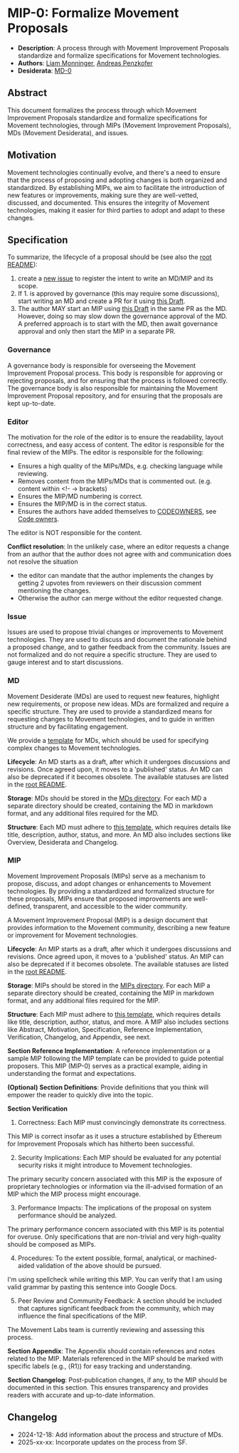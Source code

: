 # MIP-0: Formalize Movement Proposals
- **Description**: A process through with Movement Improvement Proposals standardize and formalize specifications for Movement technologies.
- **Authors**: [Liam Monninger](mailto:liam@movementlabs.xyz), [Andreas Penzkofer](mailto:andreas.penzkofer@movementlabs.xyz)
- **Desiderata**: [MD-0](../MD/md-0)

## Abstract

This document formalizes the process through which Movement Improvement Proposals standardize and formalize specifications for Movement technologies, through MIPs (Movement Improvement Proposals), MDs (Movement Desiderata), and issues.

## Motivation

Movement technologies continually evolve, and there's a need to ensure that the process of proposing and adopting changes is both organized and standardized. By establishing MIPs, we aim to facilitate the introduction of new features or improvements, making sure they are well-vetted, discussed, and documented. This ensures the integrity of Movement technologies, making it easier for third parties to adopt and adapt to these changes.

## Specification

To summarize, the lifecycle of a proposal should be (see also the [root README](../../README.md)):

1. create a [new issue](https://github.com/movementlabsxyz/MIP/issues) to register the intent to write an MD/MIP and its scope.
2. If 1. is approved by governance (this may require some discussions), start writing an MD and create a PR for it using [this Draft](../../md-template.md).
3. The author MAY start an MIP using [this Draft](../../mip-template.md) in the same PR as the MD. However, doing so may slow down the governance approval of the MD. A preferred approach is to start with the MD, then await governance approval and only then start the MIP in a separate PR.

### Governance

A governance body is responsible for overseeing the Movement Improvement Proposal process. This body is responsible for approving or rejecting proposals, and for ensuring that the process is followed correctly. The governance body is also responsible for maintaining the Movement Improvement Proposal repository, and for ensuring that the proposals are kept up-to-date.

### Editor

The motivation for the role of the editor is to ensure the readability, layout correctness, and easy access of content. The editor is responsible for the final review of the MIPs. The editor is responsible for the following:

- Ensures a high quality of the MIPs/MDs, e.g. checking language while reviewing.
- Removes content from the MIPs/MDs that is commented out. (e.g. content within <!- -> brackets)
- Ensures the MIP/MD numbering is correct.
- Ensures the MIP/MD is in the correct status.
- Ensures the authors have added themselves to [CODEOWNERS](./.github/CODEOWNERS), see [Code owners](#code-owners).

The editor is NOT responsible for the content.

**Conflict resolution**: In the unlikely case, where an editor requests a change from an author that the author does not agree with and communication does not resolve the situation

- the editor can mandate that the author implements the changes by getting 2 upvotes from reviewers on their discussion comment mentioning the changes.
- Otherwise the author can merge without the editor requested change.

### Issue

Issues are used to propose trivial changes or improvements to Movement technologies. They are used to discuss and document the rationale behind a proposed change, and to gather feedback from the community. Issues are not formalized and do not require a specific structure. They are used to gauge interest and to start discussions.

### MD

Movement Desiderate (MDs) are used to request new features, highlight new requirements, or propose new ideas. MDs are formalized and require a specific structure. They are used to provide a standardized means for requesting changes to Movement technologies, and to guide in written structure and by facilitating engagement.

We provide a [template](../../md-template.md) for MDs, which should be used for specifying complex changes to Movement technologies.

**Lifecycle**: An MD starts as a draft, after which it undergoes discussions and revisions. Once agreed upon, it moves to a 'published' status. An MD can also be deprecated if it becomes obsolete. The available statuses are listed in the [root README](../../README.md).

**Storage**: MDs should be stored in the [MDs directory](../../MD/). For each MD a separate directory should be created, containing the MD in markdown format, and any additional files required for the MD.

**Structure**: Each MD must adhere to [this template](../../md-template.md), which requires details like title, description, author, status, and more. An MD also includes sections like Overview, Desiderata and Changelog.

### MIP

Movement Improvement Proposals (MIPs) serve as a mechanism to propose, discuss, and adopt changes or enhancements to Movement technologies. By providing a standardized and formalized structure for these proposals, MIPs ensure that proposed improvements are well-defined, transparent, and accessible to the wider community.

A Movement Improvement Proposal (MIP) is a design document that provides information to the Movement community, describing a new feature or improvement for Movement technologies.

**Lifecycle**: An MIP starts as a draft, after which it undergoes discussions and revisions. Once agreed upon, it moves to a 'published' status. An MIP can also be deprecated if it becomes obsolete. The available statuses are listed in the [root README](../../README.md).

**Storage**: MIPs should be stored in the [MIPs directory](../). For each MIP a separate directory should be created, containing the MIP in markdown format, and any additional files required for the MIP.
  
**Structure**: Each MIP must adhere to [this template](../../mip-template.md), which requires details like title, description, author, status, and more. A MIP also includes sections like Abstract, Motivation, Specification, Reference Implementation, Verification, Changelog, and Appendix, see next.

**Section Reference Implementation**: A reference implementation or a sample MIP following the MIP template can be provided to guide potential proposers. This MIP (MIP-0) serves as a practical example, aiding in understanding the format and expectations.
  
**(Optional) Section Definitions**: Provide definitions that you think will empower the reader to quickly dive into the topic.

**Section Verification**

1. Correctness: Each MIP must convincingly demonstrate its correctness.

This MIP is correct insofar as it uses a structure established by Ethereum for Improvement Proposals which has hitherto been successful.

2. Security Implications: Each MIP should be evaluated for any potential security risks it might introduce to Movement technologies.

The primary security concern associated with this MIP is the exposure of proprietary technologies or information via the ill-advised formation of an MIP which the MIP process might encourage.

3. Performance Impacts: The implications of the proposal on system performance should be analyzed.

The primary performance concern associated with this MIP is its potential for overuse. Only specifications that are non-trivial and very high-quality should be composed as MIPs.

4. Procedures: To the extent possible, formal, analytical, or machined-aided validation of the above should be pursued. 

I'm using spellcheck while writing this MIP. You can verify that I am using valid grammar by pasting this sentence into Google Docs.

5. Peer Review and Community Feedback: A section should be included that captures significant feedback from the community, which may influence the final specifications of the MIP.

The Movement Labs team is currently reviewing and assessing this process.

**Section Appendix**: The Appendix should contain references and notes related to the MIP. Materials referenced in the MIP should be marked with specific labels (e.g., ⟨R1⟩) for easy tracking and understanding.

**Section Changelog**: Post-publication changes, if any, to the MIP should be documented in this section. This ensures transparency and provides readers with accurate and up-to-date information.

## Changelog

- 2024-12-18: Add information about the process and structure of MDs.
- 2025-xx-xx: Incorporate updates on the process from SF.
